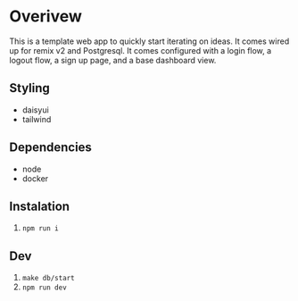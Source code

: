# Overivew

This is a template web app to quickly start iterating on ideas. It comes wired up for remix v2 and Postgresql. It comes configured with a login flow, a logout flow, a sign up page, and a base dashboard view.

## Styling

- daisyui
- tailwind

## Dependencies

- node
- docker

## Instalation

1. `npm run i`

## Dev

1. `make db/start`
2. `npm run dev`
